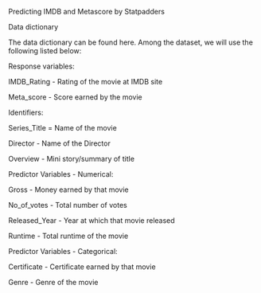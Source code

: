 Predicting IMDB and Metascore
by Statpadders

Data dictionary

The data dictionary can be found here. Among the dataset, we will use the following listed below:

Response variables:

IMDB_Rating - Rating of the movie at IMDB site

Meta_score - Score earned by the movie 

Identifiers:

Series_Title = Name of the movie

Director - Name of the Director

Overview - Mini story/summary of title

Predictor Variables - Numerical:

Gross - Money earned by that movie

No_of_votes - Total number of votes 

Released_Year - Year at which that movie released

Runtime - Total runtime of the movie

Predictor Variables - Categorical:

Certificate - Certificate earned by that movie 

Genre - Genre of the movie
